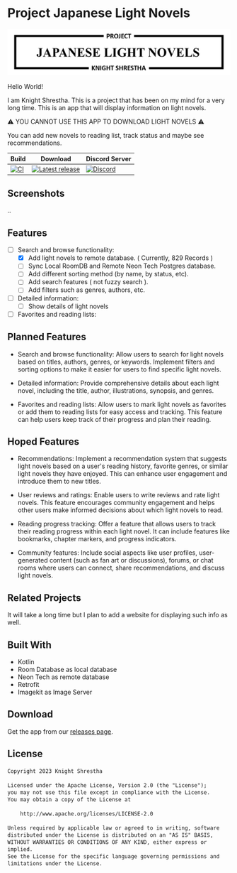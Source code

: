 
# Project Japanese Light Novels

![Logo](images/Project.jpg)

Hello World!

I am Knight Shrestha.
This is a project that has been on my mind for a very long time. This is an app that will display information on light novels.

⚠️ YOU CANNOT USE THIS APP TO DOWNLOAD LIGHT NOVELS ⚠️

You can add new novels to reading list, track status and maybe see recommendations.

| Build | Download | Discord Server |
|-------|----------|----------|
| [![CI](https://github.com/Death-Knight-552/Light-Novels/actions/workflows/auto.yml/badge.svg)](https://github.com/Death-Knight-552/Light-Novels/actions/workflows/auto.yml) | [![Latest release](https://img.shields.io/github/release/Death-Knight-552/Light-Novels.svg?maxAge=3600&label=Download)](https://github.com/Death-Knight-552/Light-Novels/releases) | [![Discord](https://img.shields.io/discord/1120067391443959930.svg?label=discord&labelColor=7289da&color=2c2f33&style=flat)](https://discord.gg/w9Pews8u) |

## Screenshots

..

## Features

- [ ] Search and browse functionality:
  - [x] Add light novels to remote database. ( Currently, 829 Records )
  - [ ] Sync Local RoomDB and Remote Neon Tech Postgres database.
  - [ ] Add different sorting method (by name, by status, etc).
  - [ ] Add search features ( not fuzzy search ).
  - [ ] Add filters such as genres, authors, etc.
- [ ] Detailed information:
  - [ ] Show details of light novels
- [ ] Favorites and reading lists:

## Planned Features

- Search and browse functionality: Allow users to search for light novels based on titles, authors, genres, or keywords. Implement filters and sorting options to make it easier for users to find specific light novels.

- Detailed information: Provide comprehensive details about each light novel, including the title, author, illustrations, synopsis, and genres.

- Favorites and reading lists: Allow users to mark light novels as favorites or add them to reading lists for easy access and tracking. This feature can help users keep track of their progress and plan their reading.

## Hoped Features

- Recommendations: Implement a recommendation system that suggests light novels based on a user's reading history, favorite genres, or similar light novels they have enjoyed. This can enhance user engagement and introduce them to new titles.

- User reviews and ratings: Enable users to write reviews and rate light novels. This feature encourages community engagement and helps other users make informed decisions about which light novels to read.

- Reading progress tracking: Offer a feature that allows users to track their reading progress within each light novel. It can include features like bookmarks, chapter markers, and progress indicators.

- Community features: Include social aspects like user profiles, user-generated content (such as fan art or discussions), forums, or chat rooms where users can connect, share recommendations, and discuss light novels.

## Related Projects

It will take a long time but I plan to add a website for displaying such info as well.

## Built With

- Kotlin
- Room Database as local database
- Neon Tech as remote database
- Retrofit
- Imagekit as Image Server

## Download

Get the app from our [releases page](https://github.com/Death-Knight-552/Light-Novels/releases).

## License

    Copyright 2023 Knight Shrestha

    Licensed under the Apache License, Version 2.0 (the "License");
    you may not use this file except in compliance with the License.
    You may obtain a copy of the License at

        http://www.apache.org/licenses/LICENSE-2.0

    Unless required by applicable law or agreed to in writing, software
    distributed under the License is distributed on an "AS IS" BASIS,
    WITHOUT WARRANTIES OR CONDITIONS OF ANY KIND, either express or implied.
    See the License for the specific language governing permissions and
    limitations under the License.
